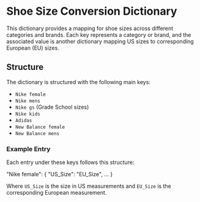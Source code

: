 # Shoe Size Conversion Dictionary

This dictionary provides a mapping for shoe sizes across different categories and brands. Each key represents a category or brand, and the associated value is another dictionary mapping US sizes to corresponding European (EU) sizes.

## Structure

The dictionary is structured with the following main keys:

- `Nike female`
- `Nike mens`
- `Nike gs` (Grade School sizes)
- `Nike kids`
- `Adidas`
- `New Balance female`
- `New Balance mens`

### Example Entry

Each entry under these keys follows this structure:

"Nike female": {
    "US_Size": "EU_Size",
    ...
}

Where `US_Size` is the size in US measurements and `EU_Size` is the corresponding European measurement.
